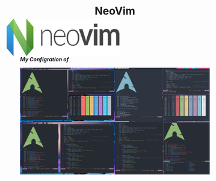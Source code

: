 <div align="center">
  <h1>NeoVim</h1>
</div>

###
<a href="https://www.deviantart.com/owl4ce/art/Joyful-Desktop-v2-1-858789495"><img height="100px" src=".screenshots/neovim.png" alt="preview" align="right" width="300px" style="float: right; margin-right:240px; margin-left:100px; margin-top:-20px;"></a>

 _**My Configration of**_ 


![xmonad_dracula_edition](.screenshots/My_POST.png)
